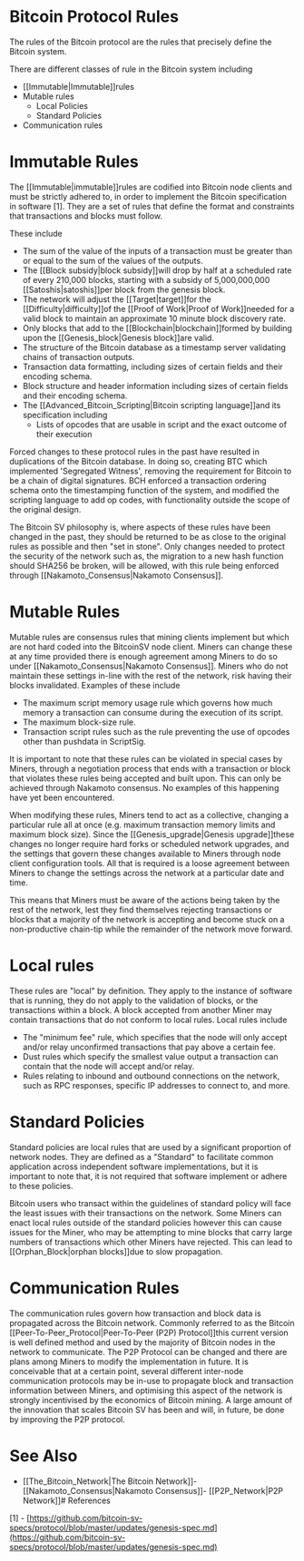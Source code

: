 # Bitcoin Protocol Rules

The rules of the Bitcoin protocol are the rules that precisely define
the Bitcoin system.

There are different classes of rule in the Bitcoin system including
-   [[Immutable|Immutable]]rules
-   Mutable rules
    -   Local Policies
    -   Standard Policies
-   Communication rules

# Immutable Rules

The [[Immutable|immutable]]rules are codified into
Bitcoin node clients and must be strictly adhered to, in order to
implement the Bitcoin specification in software \[1\]. They are a set of
rules that define the format and constraints that transactions and
blocks must follow.

These include
-   The sum of the value of the inputs of a transaction must be greater
    than or equal to the sum of the values of the outputs.
-   The [[Block subsidy|block subsidy]]will drop by
    half at a scheduled rate of every 210,000 blocks, starting with a
    subsidy of 5,000,000,000 [[Satoshis|satoshis]]per
    block from the genesis block.
-   The network will adjust the [[Target|target]]for the
    [[Difficulty|difficulty]]of the [[Proof of Work|Proof of Work]]needed for a valid block
    to maintain an approximate 10 minute block discovery rate.
-   Only blocks that add to the
    [[Blockchain|blockchain]]formed by building upon
    the [[Genesis_block|Genesis block]]are valid.
-   The structure of the Bitcoin database as a timestamp server
    validating chains of transaction outputs.
-   Transaction data formatting, including sizes of certain fields and
    their encoding schema.
-   Block structure and header information including sizes of certain
    fields and their encoding schema.
-   The [[Advanced_Bitcoin_Scripting|Bitcoin scripting language]]and its specification including
    -   Lists of opcodes that are usable in script and the exact outcome
        of their execution

Forced changes to these protocol rules in the past have resulted in
duplications of the Bitcoin database. In doing so, creating BTC which
implemented \'Segregated Witness\', removing the requirement for Bitcoin
to be a chain of digital signatures. BCH enforced a transaction ordering
schema onto the timestamping function of the system, and modified the
scripting language to add op codes, with functionality outside the scope
of the original design.

The Bitcoin SV philosophy is, where aspects of these rules have been
changed in the past, they should be returned to be as close to the
original rules as possible and then "set in stone". Only changes needed
to protect the security of the network such as, the migration to a new
hash function should SHA256 be broken, will be allowed, with this rule
being enforced through [[Nakamoto_Consensus|Nakamoto Consensus]].

# Mutable Rules

Mutable rules are consensus rules that mining clients implement but
which are not hard coded into the BitcoinSV node client. Miners can
change these at any time provided there is enough agreement among Miners
to do so under [[Nakamoto_Consensus|Nakamoto Consensus]]. Miners who do
not maintain these settings in-line with the rest of the network, risk
having their blocks invalidated. Examples of these include
-   The maximum script memory usage rule which governs how much memory a
    transaction can consume during the execution of its script.
-   The maximum block-size rule.
-   Transaction script rules such as the rule preventing the use of
    opcodes other than pushdata in ScriptSig.

It is important to note that these rules can be violated in special
cases by Miners, through a negotiation process that ends with a
transaction or block that violates these rules being accepted and built
upon. This can only be achieved through Nakamoto consensus. No examples
of this happening have yet been encountered.

When modifying these rules, Miners tend to act as a collective, changing
a particular rule all at once (e.g. maximum transaction memory limits
and maximum block size). Since the [[Genesis_upgrade|Genesis upgrade]]these changes no
longer require hard forks or scheduled network upgrades, and the
settings that govern these changes available to Miners through node
client configuration tools. All that is required is a loose agreement
between Miners to change the settings across the network at a particular
date and time.

This means that Miners must be aware of the actions being taken by the
rest of the network, lest they find themselves rejecting transactions or
blocks that a majority of the network is accepting and become stuck on a
non-productive chain-tip while the remainder of the network move
forward.

# Local rules

These rules are "local" by definition. They apply to the instance of
software that is running, they do not apply to the validation of blocks,
or the transactions within a block. A block accepted from another Miner
may contain transactions that do not conform to local rules. Local rules
include
-   The "minimum fee" rule, which specifies that the node will only
    accept and/or relay unconfirmed transactions that pay above a
    certain fee.
-   Dust rules which specify the smallest value output a transaction can
    contain that the node will accept and/or relay.
-   Rules relating to inbound and outbound connections on the network,
    such as RPC responses, specific IP addresses to connect to, and
    more.

# Standard Policies

Standard policies are local rules that are used by a significant
proportion of network nodes. They are defined as a \"Standard\" to
facilitate common application across independent software
implementations, but it is important to note that, it is not required
that software implement or adhere to these policies.

Bitcoin users who transact within the guidelines of standard policy will
face the least issues with their transactions on the network. Some
Miners can enact local rules outside of the standard policies however
this can cause issues for the Miner, who may be attempting to mine
blocks that carry large numbers of transactions which other Miners have
rejected. This can lead to [[Orphan_Block|orphan blocks]]due to slow propagation.

# Communication Rules

The communication rules govern how transaction and block data is
propagated across the Bitcoin network. Commonly referred to as the
Bitcoin [[Peer-To-Peer_Protocol|Peer-To-Peer (P2P) Protocol]]this
current version is well defined method and used by the majority of
Bitcoin nodes in the network to communicate. The P2P Protocol can be
changed and there are plans among Miners to modify the implementation in
future. It is conceivable that at a certain point, several different
inter-node communication protocols may be in-use to propagate block and
transaction information between Miners, and optimising this aspect of
the network is strongly incentivised by the economics of Bitcoin mining.
A large amount of the innovation that scales Bitcoin SV has been and
will, in future, be done by improving the P2P protocol.

# See Also

-   [[The_Bitcoin_Network|The Bitcoin Network]]-   [[Nakamoto_Consensus|Nakamoto Consensus]]-   [[P2P_Network|P2P Network]]# References

\[1\] -
[https://github.com/bitcoin-sv-specs/protocol/blob/master/updates/genesis-spec.md](https://github.com/bitcoin-sv-specs/protocol/blob/master/updates/genesis-spec.md)